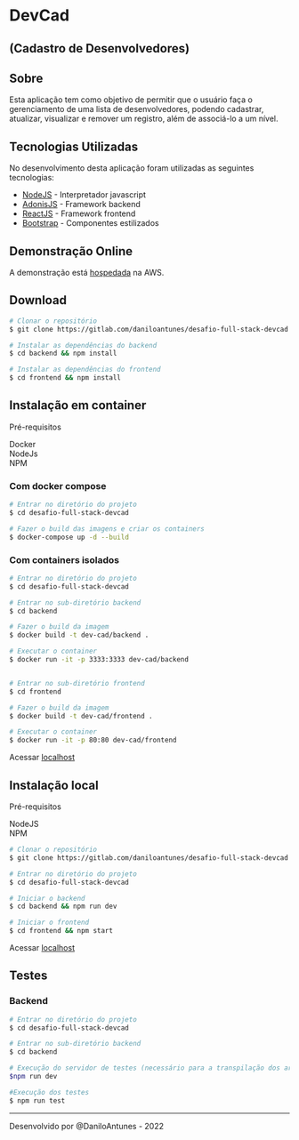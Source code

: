 # DevCad
## (Cadastro de Desenvolvedores)

## Sobre

Esta aplicação tem como objetivo de permitir que o usuário faça o gerenciamento de uma lista de desenvolvedores, podendo cadastrar, atualizar, visualizar e remover um registro, além de associá-lo a um nível.

## Tecnologias Utilizadas

No desenvolvimento desta aplicação foram utilizadas as seguintes tecnologias:

- <a href="https://nodejs.org" target="_blank">NodeJS</a> - Interpretador javascript
- <a href="https://adonisjs.com" target="_blank">AdonisJS</a> - Framework backend
- <a href="https://pt-br.reactjs.org" target="_blank">ReactJS</a> - Framework frontend
- <a href="https://getbootstrap.com" target="_blank">Bootstrap</a> - Componentes estilizados

## Demonstração Online

A demonstração está <a href="http://desafio-fullstack.socialfitness.com.br" target="_blank">hospedada</a> na AWS.

## Download

```bash
# Clonar o repositório
$ git clone https://gitlab.com/daniloantunes/desafio-full-stack-devcad.git

# Instalar as dependências do backend
$ cd backend && npm install

# Instalar as dependências do frontend
$ cd frontend && npm install
```

## Instalação em container

Pré-requisitos

Docker<br/>
NodeJs<br/>
NPM

### Com docker compose

```bash
# Entrar no diretório do projeto
$ cd desafio-full-stack-devcad

# Fazer o build das imagens e criar os containers
$ docker-compose up -d --build
```

### Com containers isolados

```bash
# Entrar no diretório do projeto
$ cd desafio-full-stack-devcad

# Entrar no sub-diretório backend
$ cd backend

# Fazer o build da imagem
$ docker build -t dev-cad/backend .

# Executar o container
$ docker run -it -p 3333:3333 dev-cad/backend


# Entrar no sub-diretório frontend
$ cd frontend

# Fazer o build da imagem
$ docker build -t dev-cad/frontend .

# Executar o container
$ docker run -it -p 80:80 dev-cad/frontend
```

Acessar <a href="http://localhost" target="_blank">localhost</a>

## Instalação local

Pré-requisitos

NodeJS<br/>
NPM

```bash
# Clonar o repositório
$ git clone https://gitlab.com/daniloantunes/desafio-full-stack-devcad.git

# Entrar no diretório do projeto
$ cd desafio-full-stack-devcad

# Iniciar o backend
$ cd backend && npm run dev

# Iniciar o frontend
$ cd frontend && npm start
```

Acessar <a href="http://localhost" target="_blank">localhost</a>

## Testes

### Backend

```bash
# Entrar no diretório do projeto
$ cd desafio-full-stack-devcad

# Entrar no sub-diretório backend
$ cd backend

# Execução do servidor de testes (necessário para a transpilação dos arquivos ts em js)
$npm run dev

#Execução dos testes
$ npm run test
```

---
Desenvolvido por @DaniloAntunes - 2022